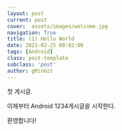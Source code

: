 ```yaml
---
layout: post
current: post
cover:  assets/images/welcome.jpg
navigation: True
title: (1) Hello World
date: 2021-02-25 00:02:00
tags: [Android]
class: post-template
subclass: 'post'
author: gMinGit
---
```


첫 게시글.

이제부터 Android 1234게시글을 시작한다.

환영합니다!